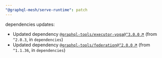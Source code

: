 ```yaml
---
"@graphql-mesh/serve-runtime": patch
---
```

dependencies updates:
  - Updated dependency [`@graphql-tools/executor-yoga@^3.0.0` ↗︎](https://www.npmjs.com/package/@graphql-tools/executor-yoga/v/3.0.0) (from `^2.0.3`, in `dependencies`)
  - Updated dependency [`@graphql-tools/federation@^2.0.0` ↗︎](https://www.npmjs.com/package/@graphql-tools/federation/v/2.0.0) (from `^1.1.36`, in `dependencies`)
